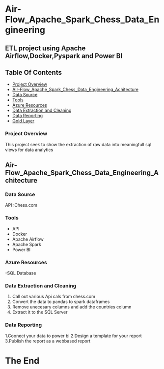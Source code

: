 # Air-Flow_Apache_Spark_Chess_Data_Engineering
## ETL project using Apache Airflow,Docker,Pyspark and Power BI


## Table Of Contents

- [ Project Overview ](#Project-Overview)
- [ Air-Flow_Apache_Spark_Chess_Data_Engineering_Achitecture ](#Air-Flow_Apache_Spark_Chess_Data_Engineering_Achitecture)
- [ Data Source ](#Data-Source)
- [ Tools ](#Tools)
- [ Azure Resources ](#Azure-Resources)
- [ Data Extraction and Cleaning  ](#Data-Extraction-(Bronze-Layer))
- [ Data Reporting ](#Data-Cleaning-(Silver-Layer))
- [ Gold Layer](#Gold-Layer)


### Project Overview

This project seek to show the extraction of raw data into meaningfull sql views for data analytics 


## Air-Flow_Apache_Spark_Chess_Data_Engineering_Achitecture




### Data Source
API :Chess.com

### Tools
- API
- Docker
- Apache Airflow
- Apache Spark
- Power BI

  
### Azure Resources
-SQL Database
  

### Data Extraction and Cleaning
1. Call out various Api cals from chess.com
2. Convert the data to pandas to spark dataframes
3. Remove unecesary columns and add the countries column
4. Extract it to the SQL Server

### Data Reporting
1.Coonect your data to power bi
2.Design a template for your report
3.Publish the report as a webbased report


   

 #  The End
